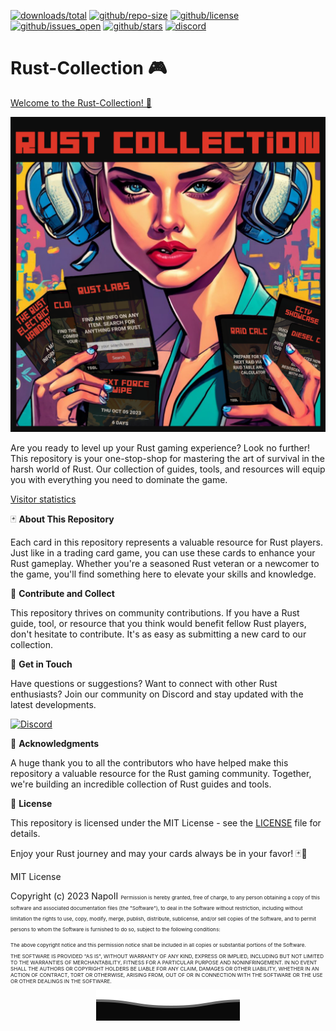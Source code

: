 


[![downloads/total](https://img.shields.io/website?down_color=red&down_message=offline&label=Rust-Collection&up_color=greenb&up_message=Online&url=https%3A%2F%2Fnapoii.github.io%2FRust-Collection%2F)](https://napoii.github.io/Rust-Collection/) [![github/repo-size](https://img.shields.io/github/repo-size/NapoII/Rust-Collection)](https://github.com/NapoII/Rust-Collection/archive/refs/heads/main.zip) [![github/license](https://img.shields.io/github/license/NapoII/Rust-Collection)](https://github.com/NapoII/Rust-Collection/blob/main/LICENSE) [![github/issues_open](https://img.shields.io/github/issues/NapoII/Rust-Collection?style=plastic)](https://img.shields.io/github/issues-raw/NapoII/Rust-Collection) [![github/stars](https://img.shields.io/github/stars/NapoII/Rust-Collection?style=social)](https://github.com/NapoII/Rust-Collection/stargazers) [![discord](https://img.shields.io/discord/1152254593850417234)](https://discord.gg/fSTfQ6mJtA)





# Rust-Collection 🎮

[Welcome to the Rust-Collection! 🚀](https://napoii.github.io/Rust-Collection/)


![Rust Game Guides Collection](img/thumbn.webp)

Are you ready to level up your Rust gaming experience? Look no further! This repository is your one-stop-shop for mastering the art of survival in the harsh world of Rust. Our collection of guides, tools, and resources will equip you with everything you need to dominate the game.

[Visitor statistics](https://counterapi.com/stats/Rust-Collection)



🃏 **About This Repository**

Each card in this repository represents a valuable resource for Rust players. Just like in a trading card game, you can use these cards to enhance your Rust gameplay. Whether you're a seasoned Rust veteran or a newcomer to the game, you'll find something here to elevate your skills and knowledge.


🌟 **Contribute and Collect**

This repository thrives on community contributions. If you have a Rust guide, tool, or resource that you think would benefit fellow Rust players, don't hesitate to contribute. It's as easy as submitting a new card to our collection.

🤖 **Get in Touch**

Have questions or suggestions? Want to connect with other Rust enthusiasts? Join our community on Discord and stay updated with the latest developments.

[![Discord](https://img.shields.io/discord/1152254593850417234?label=Discord&style=for-the-badge)](https://discord.gg/Gd23KJ76Tq)

👏 **Acknowledgments**

A huge thank you to all the contributors who have helped make this repository a valuable resource for the Rust gaming community. Together, we're building an incredible collection of Rust guides and tools.

📝 **License**

This repository is licensed under the MIT License - see the [LICENSE](LICENSE) file for details.

Enjoy your Rust journey and may your cards always be in your favor! 🃏🌟












MIT License

Copyright (c) 2023 NapoII
<small><small><small>
Permission is hereby granted, free of charge, to any person obtaining a copy
of this software and associated documentation files (the "Software"), to deal
in the Software without restriction, including without limitation the rights
to use, copy, modify, merge, publish, distribute, sublicense, and/or sell
copies of the Software, and to permit persons to whom the Software is
furnished to do so, subject to the following conditions:

The above copyright notice and this permission notice shall be included in all
copies or substantial portions of the Software.

THE SOFTWARE IS PROVIDED "AS IS", WITHOUT WARRANTY OF ANY KIND, EXPRESS OR
IMPLIED, INCLUDING BUT NOT LIMITED TO THE WARRANTIES OF MERCHANTABILITY,
FITNESS FOR A PARTICULAR PURPOSE AND NONINFRINGEMENT. IN NO EVENT SHALL THE
AUTHORS OR COPYRIGHT HOLDERS BE LIABLE FOR ANY CLAIM, DAMAGES OR OTHER
LIABILITY, WHETHER IN AN ACTION OF CONTRACT, TORT OR OTHERWISE, ARISING FROM,
OUT OF OR IN CONNECTION WITH THE SOFTWARE OR THE USE OR OTHER DEALINGS IN THE
SOFTWARE.
    
<p align="center">
<img src="https://raw.githubusercontent.com/NapoII/NapoII/233630a814f7979f575c7f764dbf1f4804b05332/Bottom.svg" alt="Github Stats" />
</p>
